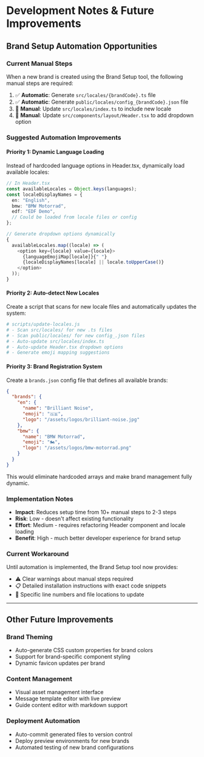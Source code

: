 # Development Notes & Future Improvements

## Brand Setup Automation Opportunities

### Current Manual Steps

When a new brand is created using the Brand Setup tool, the following manual steps are required:

1. ✅ **Automatic**: Generate `src/locales/{brandCode}.ts` file
2. ✅ **Automatic**: Generate `public/locales/config_{brandCode}.json` file
3. 🔧 **Manual**: Update `src/locales/index.ts` to include new locale
4. 🔧 **Manual**: Update `src/components/layout/Header.tsx` to add dropdown option

### Suggested Automation Improvements

#### Priority 1: Dynamic Language Loading

Instead of hardcoded language options in Header.tsx, dynamically load available locales:

```typescript
// In Header.tsx
const availableLocales = Object.keys(languages);
const localeDisplayNames = {
  en: "English",
  bmw: "BMW Motorrad",
  edf: "EDF Demo",
  // Could be loaded from locale files or config
};

// Generate dropdown options dynamically
{
  availableLocales.map((locale) => (
    <option key={locale} value={locale}>
      {languageEmojiMap[locale]}{" "}
      {localeDisplayNames[locale] || locale.toUpperCase()}
    </option>
  ));
}
```

#### Priority 2: Auto-detect New Locales

Create a script that scans for new locale files and automatically updates the system:

```bash
# scripts/update-locales.js
# - Scan src/locales/ for new .ts files
# - Scan public/locales/ for new config_.json files
# - Auto-update src/locales/index.ts
# - Auto-update Header.tsx dropdown options
# - Generate emoji mapping suggestions
```

#### Priority 3: Brand Registration System

Create a `brands.json` config file that defines all available brands:

```json
{
  "brands": {
    "en": {
      "name": "Brilliant Noise",
      "emoji": "🇬🇧",
      "logo": "/assets/logos/brilliant-noise.jpg"
    },
    "bmw": {
      "name": "BMW Motorrad",
      "emoji": "🏍️",
      "logo": "/assets/logos/bmw-motorrad.png"
    }
  }
}
```

This would eliminate hardcoded arrays and make brand management fully dynamic.

### Implementation Notes

- **Impact**: Reduces setup time from 10+ manual steps to 2-3 steps
- **Risk**: Low - doesn't affect existing functionality
- **Effort**: Medium - requires refactoring Header component and locale loading
- **Benefit**: High - much better developer experience for brand setup

### Current Workaround

Until automation is implemented, the Brand Setup tool now provides:

- ⚠️ Clear warnings about manual steps required
- 📋 Detailed installation instructions with exact code snippets
- 🎯 Specific line numbers and file locations to update

---

## Other Future Improvements

### Brand Theming

- Auto-generate CSS custom properties for brand colors
- Support for brand-specific component styling
- Dynamic favicon updates per brand

### Content Management

- Visual asset management interface
- Message template editor with live preview
- Guide content editor with markdown support

### Deployment Automation

- Auto-commit generated files to version control
- Deploy preview environments for new brands
- Automated testing of new brand configurations
